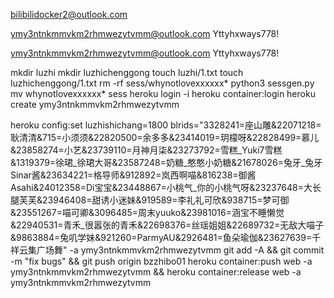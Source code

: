 bilibilidocker2@outlook.com


ymy3ntnkmmvkm2rhmwezytvmm@outlook.com
Yttyhxways778!

ymy3ntnkmmvkm2rhmwezytvmm@outlook.com
Yttyhxways778!

mkdir luzhi
mkdir luzhichenggong
touch luzhi/1.txt
touch luzhichenggong/1.txt
rm -rf sess/whynotlovexxxxxx*
python3 sessgen.py
mv whynotlovexxxxxx* sess
heroku login -i
heroku container:login
heroku create ymy3ntnkmmvkm2rhmwezytvmm

heroku config:set luzhishichang=1800 blrids="3328241=座山雕&22071218=耿清清&715=小须须&22820500=余多多&23414019=玥檬呀&22828499=慕儿&23858274=小艺&23739110=月神月柒&23273792=雪糕_Yuki7雪糕&1319379=徐珺_徐珺大哥&23587248=奶糖_憨憨小奶糖&21678026=兔牙_兔牙Sinar酱&23634221=格导师&912892=岚西啊喵&816238=御酱Asahi&24012358=Di宝宝&23448867=小桃气_你的小桃气呀&23237648=大长腿芙芙&23946408=甜诱小迷妹&919589=李礼礼可欣&938715=梦可御&23551267=喵可卿&3096485=周末yuuko&23981016=涵宝不睡懒觉&22940531=青禾_很嚣张的青禾&22698376=丝瑶姐姐&22689732=无敌大喵子&9863884=兔叽学妹&921260=ParmyAU&2926481=鱼朵瑜伽&23627639=千祥云集广场舞" -a ymy3ntnkmmvkm2rhmwezytvmm
git add -A && git commit -m "fix bugs" && git push origin bzzhibo01
heroku container:push web -a ymy3ntnkmmvkm2rhmwezytvmm && heroku container:release web -a ymy3ntnkmmvkm2rhmwezytvmm